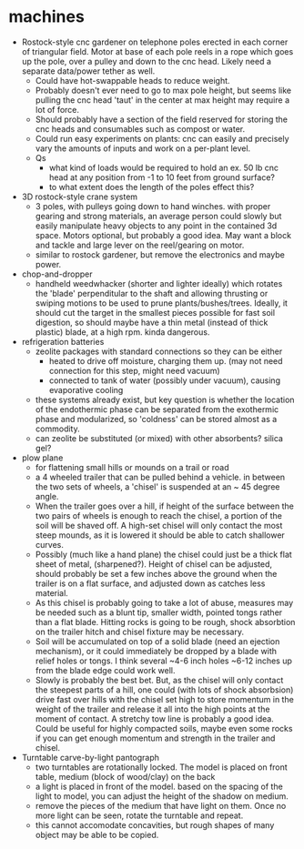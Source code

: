 # machines

- Rostock-style cnc gardener on telephone poles erected in each corner of triangular field.  Motor at base of each pole reels in a rope which goes up the pole, over a pulley and down to the cnc head.  Likely need a separate data/power tether as well.
  - Could have hot-swappable heads to reduce weight.
  - Probably doesn't ever need to go to max pole height, but seems like pulling the cnc head 'taut' in the center at max height may require a lot of force.
  - Should probably have a section of the field reserved for storing the cnc heads and consumables such as compost or water.
  - Could run easy experiments on plants: cnc can easily and precisely vary the amounts of inputs and work on a per-plant level.
  - Qs
    - what kind of loads would be required to hold an ex. 50 lb cnc head at any position from -1 to 10 feet from ground surface?
    - to what extent does the length of the poles effect this?
- 3D rostock-style crane system
  - 3 poles, with pulleys going down to hand winches. with proper gearing and strong materials, an average person could slowly but easily manipulate heavy objects to any point in the contained 3d space.  Motors optional, but probably a good idea.  May want a block and tackle and large lever on the reel/gearing on motor.
  - similar to rostock gardener, but remove the electronics and maybe power. 
- chop-and-dropper
  - handheld weedwhacker (shorter and lighter ideally) which rotates the 'blade' perpenditular to the shaft and allowing thrusting or swiping motions to be used to prune plants/bushes/trees.  Ideally, it should cut the target in the smallest pieces possible for fast soil digestion, so should maybe have a thin metal (instead of thick plastic) blade, at a high rpm. kinda dangerous.
- refrigeration batteries
  - zeolite packages with standard connections so they can be either 
    - heated to drive off moisture, charging them up. (may not need connection for this step, might need vacuum)
    - connected to tank of water (possibly under vacuum), causing evaporative cooling
  - these systems already exist, but key question is whether the location of the endothermic phase can be separated from the exothermic phase and modularized, so 'coldness' can be stored almost as a commodity.
  - can zeolite be substituted (or mixed) with other absorbents? silica gel?
- plow plane
  - for flattening small hills or mounds on a trail or road
  - a 4 wheeled trailer that can be pulled behind a vehicle.  in between the two sets of wheels, a 'chisel' is suspended at an ~ 45 degree angle.  
  - When the trailer goes over a hill, if height of the surface between the two pairs of wheels is enough to reach the chisel, a portion of the soil will be shaved off.  A high-set chisel will only contact the most steep mounds, as it is lowered it should be able to catch shallower curves.  
  - Possibly (much like a hand plane) the chisel could just be a thick flat sheet of metal, (sharpened?).  Height of chisel can be adjusted, should probably be set a few inches above the ground when the trailer is on a flat surface, and adjusted down as catches less material.
  - As this chisel is probably going to take a lot of abuse, measures may be needed such as a blunt tip, smaller width, pointed tongs rather than a flat blade.  Hitting rocks is going to be rough, shock absorbtion on the trailer hitch and chisel fixture may be necessary.
  - Soil will be accumulated on top of a solid blade (need an ejection mechanism), or it could immediately be dropped by a blade with relief holes or tongs.  I think several ~4-6 inch holes ~6-12 inches up from the blade edge could work well.
  - Slowly is probably the best bet.  But, as the chisel will only contact the steepest parts of a hill, one could (with lots of shock absorbsion) drive fast over hills with the chisel set high to store momentum in the weight of the trailer and release it all into the high points at the moment of contact. A stretchy tow line is probably a good idea.  Could be useful for highly compacted soils, maybe even some rocks if you can get enough momentum and strength in the trailer and chisel.
- Turntable carve-by-light pantograph
  - two turntables are rotationally locked.  The model is placed on front table, medium (block of wood/clay) on the back
  - a light is placed in front of the model. based on the spacing of the light to model, you can adjust the height of the shadow on medium.
  - remove the pieces of the medium that have light on them. Once no more light can be seen, rotate the turntable and repeat.
  - this cannot accomodate concavities, but rough shapes of many object may be able to be copied.
